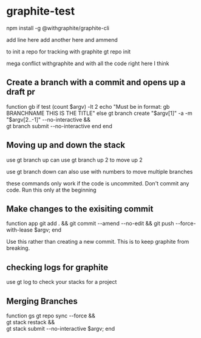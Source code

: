 # graphite-test

npm install -g @withgraphite/graphite-cli

add line here
add another here and ammend

to init a repo for tracking with graphite
gt repo init

mega conflict withgraphite
and with all the code
right here I think

## Create a branch with a commit and opens up a draft pr

function gb
  if test (count $argv) -lt 2
    echo "Must be in format: gb BRANCHNAME THIS IS THE TITLE"
  else
    gt branch create "$argv[1]" -a -m "$argv[2..-1]" --no-interactive && \
    gt branch submit --no-interactive
  end
end

## Moving up and down the stack

use gt branch up 
can use gt branch up 2 to move up 2

use gt branch down
can also use with numbers to move multiple branches

these commands only work if the code is uncommited. Don't commit any code. Run this only at the beginning

## Make changes to the exisiting commit

function app
  git add . && git commit --amend --no-edit && git push --force-with-lease $argv; 
end

Use this rather than creating a new commit. This is to keep graphite from breaking.

## checking logs for graphite

use gt log to check your stacks for a project

## Merging Branches

function gs
  gt repo sync --force && \
  gt stack restack && \
  gt stack submit --no-interactive $argv; 
end


